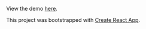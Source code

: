 
View the demo [here](https://mills3.github.io/leaderboard/).

This project was bootstrapped with [Create React App](https://github.com/facebookincubator/create-react-app).
